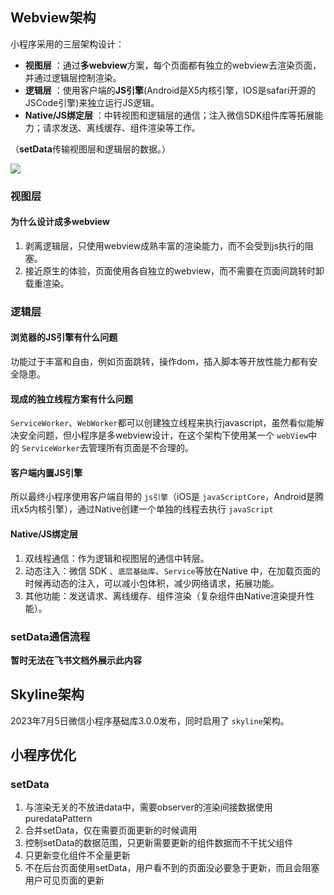 ## Webview架构

小程序采用的三层架构设计：

* **视图层** ：通过**多webview**方案，每个页面都有独立的webview去渲染页面，并通过逻辑层控制渲染。
* **逻辑层** ：使用客户端的**JS引擎**(Android是X5内核引擎，IOS是safari开源的JSCode引擎)来独立运行JS逻辑。
* **Native/JS绑定层** ：中转视图和逻辑层的通信；注入微信SDK组件库等拓展能力；请求发送、离线缓存、组件渲染等工作。

（**setData**传输视图层和逻辑层的数据。）

![](https://dfrtcthz8n.feishu.cn/space/api/box/stream/download/asynccode/?code=MGI3Y2QyMzcwNmM1M2RlNjM0MzI3ZmIzNzdlOWY5NzJfWjlDZ0loM2hmUjh2azBuS1JHTDBUa2dQOWJ2azdzc3ZfVG9rZW46S25tbWJoZ0Nrbzh4VFV4dWxhaGNQenlRblBqXzE3Mzc1MzI3ODc6MTczNzUzNjM4N19WNA)

### 视图层

#### 为什么设计成多webview

1. 剥离逻辑层，只使用webview成熟丰富的渲染能力，而不会受到js执行的阻塞。
2. 接近原生的体验，页面使用各自独立的webview，而不需要在页面间跳转时卸载重渲染。

### 逻辑层

#### 浏览器的JS引擎有什么问题

功能过于丰富和自由，例如页面跳转，操作dom，插入脚本等开放性能力都有安全隐患。

#### 现成的独立线程方案有什么问题

`ServiceWorker`、`WebWorker`都可以创建独立线程来执行javascript，虽然看似能解决安全问题，但小程序是多webview设计，在这个架构下使用某一个 `webView`中的 `ServiceWorker`去管理所有页面是不合理的。

#### 客户端内置JS引擎

所以最终小程序使用客户端自带的 `js引擎`（iOS是 `javaScriptCore`，Android是腾讯x5内核引擎），通过Native创建一个单独的线程去执行 `javaScript`

#### Native/JS绑定层

1. 双线程通信：作为逻辑和视图层的通信中转层。
2. 动态注入：微信 SDK 、`底层基础库`、`Service`等放在Native 中，在加载页面的时候再动态的注入，可以减小包体积，减少网络请求，拓展功能。
3. 其他功能：发送请求、离线缓存、组件渲染（复杂组件由Native渲染提升性能）。

### setData通信流程

**暂时无法在飞书文档外展示此内容**

## Skyline架构

2023年7月5日微信小程序基础库3.0.0发布，同时启用了 `skyline`架构。

## 小程序优化

### setData

1. 与渲染无关的不放进data中，需要observer的渲染间接数据使用puredataPattern
2. 合并setData，仅在需要页面更新的时候调用
3. 控制setData的数据范围，只更新需要更新的组件数据而不干扰父组件
4. 只更新变化组件不全量更新
5. 不在后台页面使用setData，用户看不到的页面没必要急于更新，而且会阻塞用户可见页面的更新
